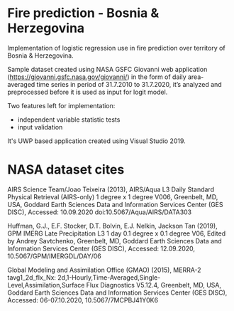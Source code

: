 # Fire prediction - Bosnia & Herzegovina

Implementation of logistic regression use in fire prediction over territory of Bosnia & Herzegovina.

Sample dataset created using NASA GSFC Giovanni web application (https://giovanni.gsfc.nasa.gov/giovanni/) in the form of daily area-averaged time series in period of 31.7.2010 to 31.7.2020, it’s analyzed and preprocessed before it is used as input for logit model. 

Two features left for implementation: 
- independent variable statistic tests
- input validation

It's UWP based application created using Visual Studio 2019.

# NASA dataset cites

AIRS Science Team/Joao Teixeira (2013), AIRS/Aqua L3 Daily Standard Physical Retrieval (AIRS-only) 1 degree x 1 degree V006, Greenbelt, MD, USA, Goddard Earth Sciences Data and Information Services Center (GES DISC), Accessed: 10.09.2020 doi:10.5067/Aqua/AIRS/DATA303

Huffman, G.J., E.F. Stocker, D.T. Bolvin, E.J. Nelkin, Jackson Tan (2019), GPM IMERG Late Precipitation L3 1 day 0.1 degree x 0.1 degree V06, Edited by Andrey Savtchenko, Greenbelt, MD, Goddard Earth Sciences Data and Information Services Center (GES DISC), Accessed: 12.09.2020, 10.5067/GPM/IMERGDL/DAY/06

Global Modeling and Assimilation Office (GMAO) (2015), MERRA-2 tavg1_2d_flx_Nx: 2d,1-Hourly,Time-Averaged,Single-Level,Assimilation,Surface Flux Diagnostics V5.12.4, Greenbelt, MD, USA, Goddard Earth Sciences Data and Information Services Center (GES DISC), Accessed: 06-07.10.2020, 10.5067/7MCPBJ41Y0K6
